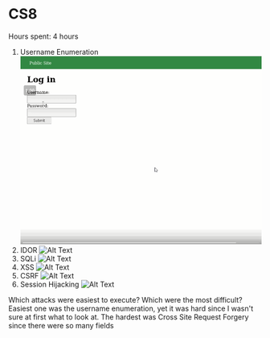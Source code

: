 # CS8
Hours spent: 4 hours
1) Username Enumeration
![Alt Text](E1.gif)
2) IDOR
![Alt Text](E2.gif)
3) SQLi
![Alt Text](E3.gif)
4) XSS
![Alt Text](E4.gif)
5) CSRF
![Alt Text](E5.gif)
6) Session Hijacking
![Alt Text](E6.gif)

Which attacks were easiest to execute? Which were the most difficult?
Easiest one was the username enumeration, yet it was hard since I wasn't sure at first what to look at. The hardest was Cross Site Request Forgery since there were so many fields
